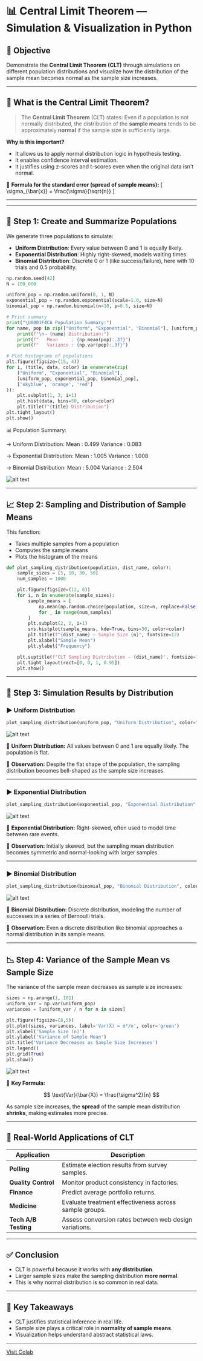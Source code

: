 # 📊 Central Limit Theorem — Simulation & Visualization in Python

## 🎯 Objective

Demonstrate the **Central Limit Theorem (CLT)** through simulations on different population distributions and visualize how the distribution of the sample mean becomes normal as the sample size increases.

---

## 📖 What is the Central Limit Theorem?

> The **Central Limit Theorem** (CLT) states:
> Even if a population is not normally distributed, the distribution of the **sample means** tends to be approximately **normal** if the sample size is sufficiently large.

**Why is this important?**
- It allows us to apply normal distribution logic in hypothesis testing.
- It enables confidence interval estimation.
- It justifies using z-scores and t-scores even when the original data isn't normal.

📘 **Formula for the standard error (spread of sample means):**
\[ \sigma_{\bar{x}} = \frac{\sigma}{\sqrt{n}} \]

---

---

## 🧪 Step 1: Create and Summarize Populations

We generate three populations to simulate:
- **Uniform Distribution**: Every value between 0 and 1 is equally likely.
- **Exponential Distribution**: Highly right-skewed, models waiting times.
- **Binomial Distribution**: Discrete 0 or 1 (like success/failure), here with 10 trials and 0.5 probability.

```python
np.random.seed(42)
N = 100_000

uniform_pop = np.random.uniform(0, 1, N)
exponential_pop = np.random.exponential(scale=1.0, size=N)
binomial_pop = np.random.binomial(n=10, p=0.5, size=N)

# Print summary
print("\U0001F4CA Population Summary:")
for name, pop in zip(["Uniform", "Exponential", "Binomial"], [uniform_pop, exponential_pop, binomial_pop]):
    print(f"\n→ {name} Distribution:")
    print(f"   Mean     : {np.mean(pop):.3f}")
    print(f"   Variance : {np.var(pop):.3f}")

# Plot histograms of populations
plt.figure(figsize=(15, 4))
for i, (title, data, color) in enumerate(zip(
    ["Uniform", "Exponential", "Binomial"],
    [uniform_pop, exponential_pop, binomial_pop],
    ['skyblue', 'orange', 'red']
)):
    plt.subplot(1, 3, i+1)
    plt.hist(data, bins=50, color=color)
    plt.title(f"{title} Distribution")
plt.tight_layout()
plt.show()
```

📊 Population Summary:

→ Uniform Distribution:
   Mean     : 0.499
   Variance : 0.083

→ Exponential Distribution:
   Mean     : 1.005
   Variance : 1.008

→ Binomial Distribution:
   Mean     : 5.004
   Variance : 2.504

![alt text](image-16.png)

---

## 📈 Step 2: Sampling and Distribution of Sample Means

This function:
- Takes multiple samples from a population
- Computes the sample means
- Plots the histogram of the means

```python
def plot_sampling_distribution(population, dist_name, color):
    sample_sizes = [5, 10, 30, 50]
    num_samples = 1000

    plt.figure(figsize=(12, 8))
    for i, n in enumerate(sample_sizes):
        sample_means = [
            np.mean(np.random.choice(population, size=n, replace=False))
            for _ in range(num_samples)
        ]
        plt.subplot(2, 2, i+1)
        sns.histplot(sample_means, kde=True, bins=30, color=color)
        plt.title(f"{dist_name} — Sample Size {n}", fontsize=12)
        plt.xlabel("Sample Mean")
        plt.ylabel("Frequency")

    plt.suptitle(f"CLT Sampling Distribution — {dist_name}", fontsize=16, weight="bold")
    plt.tight_layout(rect=[0, 0, 1, 0.95])
    plt.show()
```

---

## 🔬 Step 3: Simulation Results by Distribution

### ▶️ Uniform Distribution

```python
plot_sampling_distribution(uniform_pop, "Uniform Distribution", color="skyblue")
```

![alt text](image-17.png)

📘 **Uniform Distribution:** All values between 0 and 1 are equally likely. The population is flat.

🧠 **Observation:** Despite the flat shape of the population, the sampling distribution becomes bell-shaped as the sample size increases.

---

### ▶️ Exponential Distribution

```python
plot_sampling_distribution(exponential_pop, "Exponential Distribution", color="orange")
```

![alt text](image-18.png)

📘 **Exponential Distribution:** Right-skewed, often used to model time between rare events.

🧠 **Observation:** Initially skewed, but the sampling mean distribution becomes symmetric and normal-looking with larger samples.

---

### ▶️ Binomial Distribution

```python
plot_sampling_distribution(binomial_pop, "Binomial Distribution", color="red")
```

![alt text](image-19.png)

📘 **Binomial Distribution:** Discrete distribution, modeling the number of successes in a series of Bernoulli trials.

🧠 **Observation:** Even a discrete distribution like binomial approaches a normal distribution in its sample means.

---

## 📉 Step 4: Variance of the Sample Mean vs Sample Size

The variance of the sample mean decreases as sample size increases:

```python
sizes = np.arange(1, 101)
uniform_var = np.var(uniform_pop)
variances = [uniform_var / n for n in sizes]

plt.figure(figsize=(8,5))
plt.plot(sizes, variances, label='Var(X̄) = σ²/n', color='green')
plt.xlabel('Sample Size (n)')
plt.ylabel('Variance of Sample Mean')
plt.title('Variance Decreases as Sample Size Increases')
plt.legend()
plt.grid(True)
plt.show()
```
![alt text](image-20.png)

📘 **Key Formula:**

$$
\text{Var}(\bar{X}) = \frac{\sigma^2}{n}
$$


As sample size increases, the **spread** of the sample mean distribution **shrinks**, making estimates more precise.

---

## 💼 Real-World Applications of CLT

| Application        | Description |
|--------------------|-------------|
| **Polling**        | Estimate election results from survey samples. |
| **Quality Control**| Monitor product consistency in factories. |
| **Finance**        | Predict average portfolio returns. |
| **Medicine**       | Evaluate treatment effectiveness across sample groups. |
| **Tech A/B Testing**| Assess conversion rates between web design variations. |

---

## ✅ Conclusion

- CLT is powerful because it works with **any distribution**.
- Larger sample sizes make the sampling distribution **more normal**.
- This is why normal distribution is so common in real data.

---

## 🧠 Key Takeaways

- CLT justifies statistical inference in real life.
- Sample size plays a critical role in **normality of sample means**.
- Visualization helps understand abstract statistical laws.

---

[Visit Colab](https://colab.research.google.com/drive/1AqZp6He27r2g35L7x-La4TO19ZyJtbpP?usp=sharing)